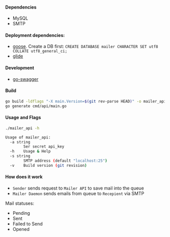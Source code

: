 #### Dependencies

 * MySQL
 * SMTP

#### Deployment dependencies:

 * [goose](https://bitbucket.org/liamstask/goose/). Create a DB first: `CREATE DATABASE mailer CHARACTER SET utf8 COLLATE utf8_general_ci;`
 * [glide](https://github.com/Masterminds/glide)

#### Development

 * [go-swagger](https://github.com/go-swagger/go-swagger)

#### Build

```bash
go build -ldflags "-X main.Version=$(git rev-parse HEAD)" -o mailer_api cmd/api/main.go
go generate cmd/api/main.go
```

#### Usage and Flags

```bash
./mailer_api -h

Usage of mailer_api:
  -a string
    	Ser secret api_key
  -h	Usage & Help
  -s string
    	SMTP address (default "localhost:25")
  -v	Build version (git revision)
```

#### How does it work

 * `Sender` sends request to `Mailer API` to save mail into the queue
 * `Mailer Daemon` sends emails from queue to `Recepient` via SMTP

Mail statuses:

 * Pending
 * Sent
 * Failed to Send
 * Opened
